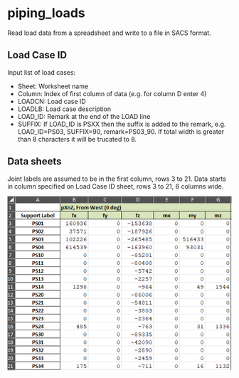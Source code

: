 # piping_loads
Read load data from a spreadsheet and write to a file in SACS format.

## Load Case ID
Input list of load cases:

 - Sheet: Worksheet name
 - Column: Index of first column of data (e.g. for column D enter 4)
 - LOADCN: Load case ID
 - LOADLB: Load case description
 - LOAD_ID: Remark at the end of the LOAD line
 - SUFFIX: If LOAD_ID is PSXX then the suffix is added to the remark, e.g. LOAD_ID=PS03, SUFFIX=90, remark=PS03_90. If total width is greater than 8 characters it will be trucated to 8.

## Data sheets
Joint labels are assumed to be in the first column, rows 3 to 21.
Data starts in column specified on Load Case ID sheet, rows 3 to 21, 6 columns wide.

![alt](img/fig1.png)
